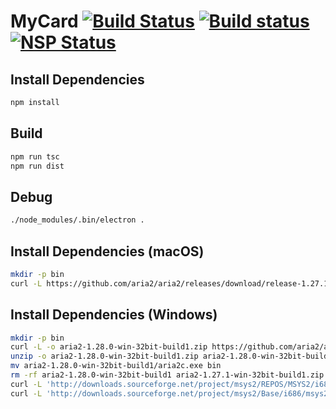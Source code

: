 # MyCard [![Build Status](https://travis-ci.org/mycard/mycard.svg?branch=v3)](https://travis-ci.org/mycard/mycard) [![Build status](https://ci.appveyor.com/api/projects/status/t4jyh0rkwh0nep7w?svg=true)](https://ci.appveyor.com/project/zh99998/mycard) [![NSP Status](https://nodesecurity.io/orgs/mycard/projects/62dd15a6-3927-49c2-8c30-1bc19d4a6e92/badge)](https://nodesecurity.io/orgs/mycard/projects/62dd15a6-3927-49c2-8c30-1bc19d4a6e92)

## Install Dependencies
```bash
npm install
```

## Build
```bash
npm run tsc
npm run dist
```

## Debug
```bash
./node_modules/.bin/electron .
```


## Install Dependencies (macOS)
```bash
mkdir -p bin
curl -L https://github.com/aria2/aria2/releases/download/release-1.27.1/aria2-1.27.1-osx-darwin.tar.bz2 | tar --strip-components=2 -C bin -jxf - aria2-1.27.1/bin/aria2c
```

## Install Dependencies (Windows)
```bash
mkdir -p bin
curl -L -o aria2-1.28.0-win-32bit-build1.zip https://github.com/aria2/aria2/releases/download/release-1.28.0/aria2-1.28.0-win-32bit-build1.zip
unzip -o aria2-1.28.0-win-32bit-build1.zip aria2-1.28.0-win-32bit-build1/aria2c.exe
mv aria2-1.28.0-win-32bit-build1/aria2c.exe bin
rm -rf aria2-1.28.0-win-32bit-build1 aria2-1.27.1-win-32bit-build1.zip
curl -L 'http://downloads.sourceforge.net/project/msys2/REPOS/MSYS2/i686/bsdtar-3.2.1-1-i686.pkg.tar.xz' | tar --strip-components=2 -C bin -Jxf - usr/bin/bsdtar.exe
curl -L 'http://downloads.sourceforge.net/project/msys2/Base/i686/msys2-base-i686-20161025.tar.xz' | tar --strip-components=3 -C bin -Jxf - msys32/usr/bin/msys-2.0.dll msys32/usr/bin/msys-bz2-1.dll msys32/usr/bin/msys-gcc_s-1.dll msys32/usr/bin/msys-iconv-2.dll msys32/usr/bin/msys-lzma-5.dll msys32/usr/bin/msys-lzo2-2.dll msys32/usr/bin/msys-nettle-6.dll msys32/usr/bin/msys-xml2-2.dll msys32/usr/bin/msys-z.dll msys32/usr/bin/sha256sum.exe
```